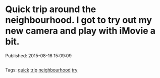 
# Quick trip around the neighbourhood. I got to try out my new camera and play with iMovie a bit.

Published: 2015-08-16 15:09:09

<video controls="controls" autoplay="autoplay" src="https://vimeo.com/136431741" type="video/mp4" width="0" height="0"></video>

Tags: [quick](tag-quick.md) [trip](tag-trip.md) [neighbourhood](tag-neighbourhood.md) [try](tag-try.md)

